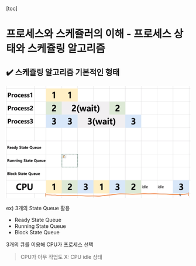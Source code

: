 [toc]

# 프로세스와 스케쥴러의 이해 - 프로세스 상태와 스케쥴링 알고리즘

## :heavy_check_mark: 스케쥴링 알고리즘 기본적인 형태

![image-20210218205838191](assets/image-20210218205838191.png)

ex)  3개의 State Queue 활용

- Ready State Queue
- Running State Queue
- Block State Queue

3개의 큐를 이용해 CPU가 프로세스 선택

> CPU가 아무 작업도 X: CPU idle 상태